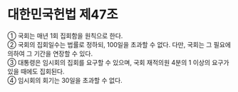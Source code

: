 # 대한민국헌법 제47조

① 국회는 매년 1회 집회함을 원칙으로 한다.  
② 국회의 집회일수는 법률로 정하되, 100일을 초과할 수 없다. 다만, 국회는 그 필요에 의하여 그 기간을 연장할 수 있다.  
③ 대통령은 임시회의 집회를 요구할 수 있으며, 국회 재적의원 4분의 1 이상의 요구가 있을 때에도 집회된다.  
④ 임시회의 회기는 30일을 초과할 수 없다.
